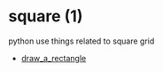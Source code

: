 # square (1)
python use things related to square grid

+ [draw_a_rectangle](draw_a_rectangle.ipynb)
